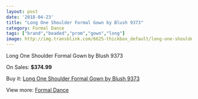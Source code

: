 ```yaml
---
layout: post
date: '2018-04-23'
title: "Long One Shoulder Formal Gown by Blush 9373"
category: Formal Dance
tags: ["brand","beaded","prom","gown","long"]
image: http://img.transblink.com/6625-thickbox_default/long-one-shoulder-formal-gown-by-blush-9373.jpg
---
```

Long One Shoulder Formal Gown by Blush 9373

On Sales: **$374.99**
<a href="https://www.transblink.com/en/formal-dance/2139-long-one-shoulder-formal-gown-by-blush-9373.html"><amp-img layout="responsive" width="600" height="600" src="//img.transblink.com/6625-thickbox_default/long-one-shoulder-formal-gown-by-blush-9373.jpg" alt="Long One Shoulder Formal Gown by Blush 9373 0" /></a>
<a href="https://www.transblink.com/en/formal-dance/2139-long-one-shoulder-formal-gown-by-blush-9373.html"><amp-img layout="responsive" width="600" height="600" src="//img.transblink.com/6629-thickbox_default/long-one-shoulder-formal-gown-by-blush-9373.jpg" alt="Long One Shoulder Formal Gown by Blush 9373 1" /></a>
<a href="https://www.transblink.com/en/formal-dance/2139-long-one-shoulder-formal-gown-by-blush-9373.html"><amp-img layout="responsive" width="600" height="600" src="//img.transblink.com/6628-thickbox_default/long-one-shoulder-formal-gown-by-blush-9373.jpg" alt="Long One Shoulder Formal Gown by Blush 9373 2" /></a>
<a href="https://www.transblink.com/en/formal-dance/2139-long-one-shoulder-formal-gown-by-blush-9373.html"><amp-img layout="responsive" width="600" height="600" src="//img.transblink.com/6627-thickbox_default/long-one-shoulder-formal-gown-by-blush-9373.jpg" alt="Long One Shoulder Formal Gown by Blush 9373 3" /></a>
<a href="https://www.transblink.com/en/formal-dance/2139-long-one-shoulder-formal-gown-by-blush-9373.html"><amp-img layout="responsive" width="600" height="600" src="//img.transblink.com/6626-thickbox_default/long-one-shoulder-formal-gown-by-blush-9373.jpg" alt="Long One Shoulder Formal Gown by Blush 9373 4" /></a>

Buy it: [Long One Shoulder Formal Gown by Blush 9373](https://www.transblink.com/en/formal-dance/2139-long-one-shoulder-formal-gown-by-blush-9373.html "Long One Shoulder Formal Gown by Blush 9373")

View more: [Formal Dance](https://www.transblink.com/en/6-formal-dance "Formal Dance")